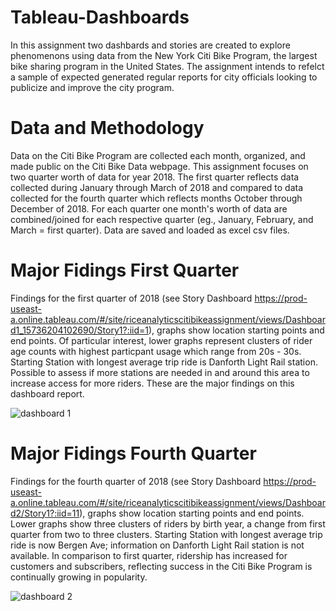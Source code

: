 # Tableau-Dashboards
In this assignment two dashbards and stories are created to explore phenomenons using data from the New York Citi Bike Program, the largest bike sharing program in the United States. The assignment intends to refelct a sample of expected generated regular reports for city officials looking to publicize and improve the city program.

# Data and Methodology
Data on the Citi Bike Program are collected each month, organized, and made public on the Citi Bike Data webpage. This assignment focuses on two quarter worth of data for year 2018. 
The first quarter reflects data collected during January through March of 2018 and compared to data collected for the fourth quarter which reflects months October through December of 2018. For each quarter one month's worth of data are combined/joined for each respective quarter (eg., January, February, and March = first quarter).
Data are saved and loaded as excel csv files. 

# Major Fidings First Quarter
Findings for the first quarter of 2018 (see Story Dashboard https://prod-useast-a.online.tableau.com/#/site/riceanalyticscitibikeassignment/views/Dashboard1_15736204102690/Story1?:iid=1), graphs show location starting points and end points. Of particular interest, lower graphs represent clusters of rider age counts with highest particpant usage which range from 20s - 30s. Starting Station with longest average trip ride is Danforth Light Rail station.  Possible to assess if more stations are needed in and around this area to increase access for more riders. These are the major findings on this dashboard report.

![dashboard 1]("images/dashboard1.png")

# Major Fidings Fourth Quarter
Findings for the fourth quarter of 2018 (see Story Dashboard https://prod-useast-a.online.tableau.com/#/site/riceanalyticscitibikeassignment/views/Dashboard2/Story1?:iid=11), graphs show location starting points and end points. Lower graphs show three clusters of riders by birth year, a change from first quarter from two to three clusters. Starting Station with longest average trip ride is now Bergen Ave; information on Danforth Light Rail station is not available. In comparison to first quarter, ridership has increased for customers and subscribers, reflecting success in the Citi Bike Program is continually growing in popularity.

![dashboard 2]("images/dashboard2.png")
